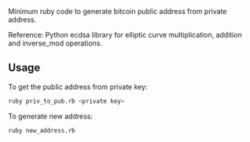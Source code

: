 



Minimum ruby code to generate bitcoin public address from private address.

Reference: Python ecdsa library for elliptic curve multiplication, addition and inverse_mod operations.


Usage
--------------

To get the public address from private key:


```sh
ruby priv_to_pub.rb <private key>
```


To generate new address:


```sh
ruby new_address.rb 
```





